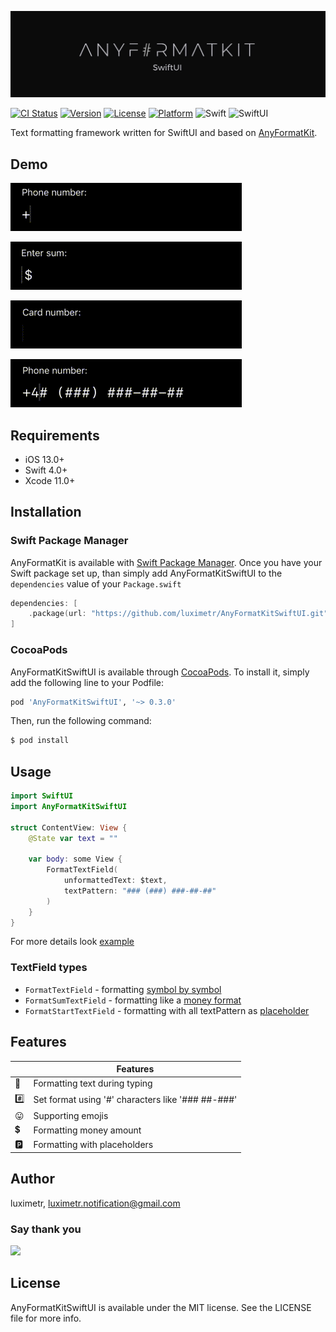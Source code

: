![AnyFormatKitSwiftUI: Simple text formatting for SwiftUI](Assets/anyformatkitswiftui_logo.jpeg)

[![CI Status](http://img.shields.io/travis/luximetr/AnyFormatKitSwiftUI.svg?style=flat)](https://travis-ci.org/luximetr/AnyFormatKitSwiftUI)
[![Version](https://img.shields.io/cocoapods/v/AnyFormatKitSwiftUI.svg?style=flat)](http://cocoapods.org/pods/AnyFormatKitSwiftUI)
[![License](https://img.shields.io/cocoapods/l/AnyFormatKitSwiftUI.svg?style=flat)](http://cocoapods.org/pods/AnyFormatKitSwiftUI)
[![Platform](https://img.shields.io/cocoapods/p/AnyFormatKitSwiftUI.svg?style=flat)](http://cocoapods.org/pods/AnyFormatKitSwiftUI)
![Swift](https://img.shields.io/badge/%20in-swift%205.0-brightgreen.svg)
![SwiftUI](https://img.shields.io/badge/%20in-swiftUI-brightgreen.svg)

Text formatting framework written for SwiftUI and based on [AnyFormatKit](https://github.com/luximetr/AnyFormatKit).

## Demo

![Phone number example](Assets/example_phone_number.gif)

![Currency example](Assets/example_sum.gif)

![Card number example](Assets/example_card_number.gif)

![Placeholder number number example](Assets/example_placeholder_phone_number.gif)


## Requirements

- iOS 13.0+
- Swift 4.0+
- Xcode 11.0+

## Installation

### Swift Package Manager
AnyFormatKit is available with [Swift Package Manager](https://swift.org/package-manager/). 
Once you have your Swift package set up, than simply add AnyFormatKitSwiftUI to the `dependencies` value of your `Package.swift`

```swift
dependencies: [
    .package(url: "https://github.com/luximetr/AnyFormatKitSwiftUI.git", .upToNextMajor(from: "0.3.0"))
]
```

### CocoaPods

AnyFormatKitSwiftUI is available through [CocoaPods](http://cocoapods.org). To install
it, simply add the following line to your Podfile:

```ruby
pod 'AnyFormatKitSwiftUI', '~> 0.3.0'
```

Then, run the following command:

```bash
$ pod install
```

## Usage

```swift
import SwiftUI
import AnyFormatKitSwiftUI

struct ContentView: View {
    @State var text = ""
    
    var body: some View {
        FormatTextField(
            unformattedText: $text,
            textPattern: "### (###) ###-##-##"
        )
    }
}
```

For more details look [example](Example/SPMCheck/SPMCheck/ContentView.swift)

### TextField types

- `FormatTextField` - formatting [symbol by symbol](Assets/example_phone_number.gif)
- `FormatSumTextField` - formatting like a [money format](Assets/example_sum.gif)
- `FormatStartTextField` - formatting with all textPattern as [placeholder](Assets/example_placeholder_phone_number.gif)

## Features

| |Features |
|-------------------|------------------------------------------------------------|
:bicyclist:| Formatting text during typing
:hash:| Set format using '#' characters like '### ##-###'
:stuck_out_tongue:| Supporting emojis
:heavy_dollar_sign:| Formatting money amount
:parking:| Formatting with placeholders

## Author

luximetr, luximetr.notification@gmail.com

### Say thank you

<a href="https://paypal.me/luximetr/"><img src="https://github.com/andreostrovsky/donate-with-paypal/blob/master/PNG/blue.png" height="40"></a>

## License

AnyFormatKitSwiftUI is available under the MIT license. See the LICENSE file for more info.

